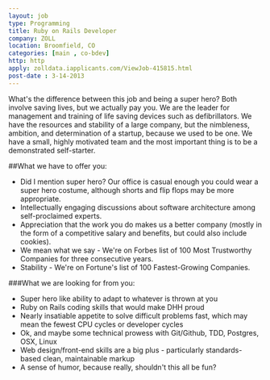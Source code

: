 ```yaml
---
layout: job
type: Programming
title: Ruby on Rails Developer
company: ZOLL
location: Broomfield, CO
categories: [main , co-bdev]
http: http
apply: zolldata.iapplicants.com/ViewJob-415815.html
post-date : 3-14-2013
---
```


What's the difference between this job and being a super hero? Both involve saving lives, but we actually pay you.
We are the leader for management and training of life saving devices such as defibrillators. We have the resources and stability of a large company, but the nimbleness, ambition, and determination of a startup, because we used to be one.
We have a small, highly motivated team and the most important thing is to be a demonstrated self-starter.

##What we have to offer you:

* Did I mention super hero? Our office is casual enough you could wear a super hero costume, although shorts and flip flops may be more appropriate.
* Intellectually engaging discussions about software architecture among self-proclaimed experts.
* Appreciation that the work you do makes us a better company (mostly in the form of a competitive salary and benefits, but could also include cookies).
* We mean what we say - We're on Forbes list of 100 Most Trustworthy Companies for three consecutive years.
* Stability - We're on Fortune's list of 100 Fastest-Growing Companies.

###What we are looking for from you:

* Super hero like ability to adapt to whatever is thrown at you
* Ruby on Rails coding skills that would make DHH proud
* Nearly insatiable appetite to solve difficult problems fast, which may mean the fewest CPU cycles or developer cycles
* Ok, and maybe some technical prowess with Git/Github, TDD, Postgres, OSX, Linux
* Web design/front-end skills are a big plus - particularly standards-based clean, maintainable markup
* A sense of humor, because really, shouldn't this all be fun?